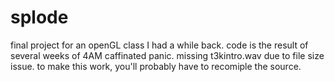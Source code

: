 # splode
final project for an openGL class I had a while back. code is the result of several weeks of 4AM caffinated panic.
missing t3kintro.wav due to file size issue. to make this work, you'll probably have to recomiple the source. 
